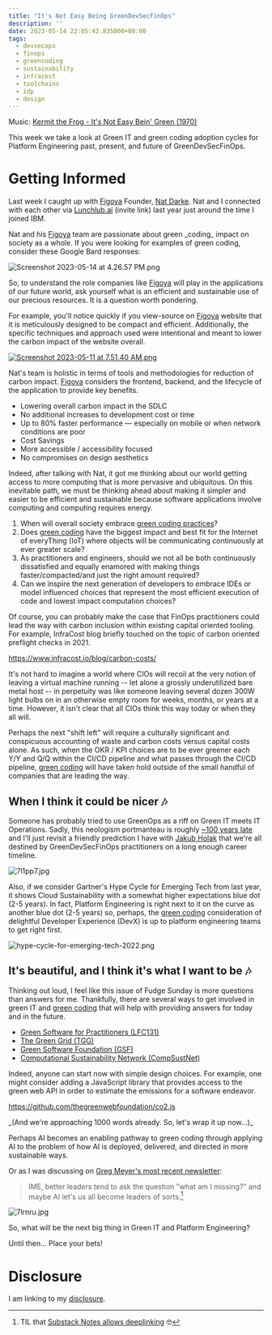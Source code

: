 ```yaml
---
title: "It's Not Easy Being GreenDevSecFinOps"
description: ''
date: 2023-05-14 22:05:42.835000+00:00
tags:
  - devsecops
  - finops
  - greencoding
  - sustainability
  - infracost
  - toolchains
  - idp
  - design
---
```


 

Music: [Kermit the Frog - It's Not Easy Bein' Green (1970)](https://www.youtube.com/watch?v=51BQfPeSK8k)

This week we take a look at Green IT and green coding adoption cycles for Platform Engineering past, present, and future of GreenDevSecFinOps.

# Getting Informed

Last week I caught up with [Figoya](https://www.figoya.com) Founder, [Nat Darke](https://www.linkedin.com/in/natdarke/). Nat and I connected with each other via [Lunchlub.ai](https://lunchclub.com/?invite\_code=jayc11) (invite link) last year just around the time I joined IBM. 

Nat and his [Figoya](https://www.figoya.com) team are passionate about green \_coding\_ impact on society as a whole. If you were looking for examples of green coding, consider these Google Bard responses:

![Screenshot 2023-05-14 at 4.26.57 PM.png](https://buttondown.imgix.net/images/5a78a322-a064-4f5e-9d19-88f39b6e0079.png?w=960&fit=max) 

So, to understand the role companies like [Figoya](https://www.figoya.com) will play in the applications of our future world, ask yourself what is an efficient and sustainable use of our precious resources. It is a question worth pondering.

For example, you'll notice quickly if you view-source on [Figoya](https://www.figoya.com) website that it is meticulously designed to be compact and efficient. Additionally, the specific techniques and approach used were intentional and meant to lower the carbon impact of the website overall. 

[![Screenshot 2023-05-11 at 7.51.40 AM.png](https://buttondown.imgix.net/images/9ad56cf0-72f4-468a-a61d-1d82a9bf52db.png?w=960&fit=max)](https://www.figoya.com)

Nat's team is holistic in terms of tools and methodologies for reduction of carbon impact. [Figoya](https://www.figoya.com) considers the frontend, backend, and the lifecycle of the application to provide key benefits.

- Lowering overall carbon impact in the SDLC
- No additional increases to development cost or time
- Up to 80% faster performance — especially on mobile or when network conditions are poor
- Cost Savings
- More accessible / accessibility focused
- No compromises on design aesthetics

Indeed, after talking with Nat, it got me thinking about our world getting access to more computing that is more pervasive and ubiquitous. On this inevitable path, we must be thinking ahead about making it simpler and easier to be efficient and sustainable because software applications involve computing and computing requires energy.

1. When will overall society embrace [green coding practices](https://www.ibm.com/cloud/blog/green-coding)?
2. Does [green coding](https://www.ibm.com/cloud/blog/green-coding) have the biggest impact and best fit for the Internet of everyThing (IoT) where objects will be communicating continuously at ever greater scale? 
3. As practitioners and engineers, should we not all be both continuously dissatisfied and equally enamored with making things faster/compacted/and just the right amount required?
4. Can we inspire the next generation of developers to embrace IDEs or model influenced choices that represent the most efficient execution of code and lowest impact computation choices?

Of course, you can probably make the case that FinOps practitioners could lead the way with carbon inclusion within existing capital oriented tooling. For example, InfraCost blog briefly touched on the topic of carbon oriented preflight checks in 2021.

https://www.infracost.io/blog/carbon-costs/

It's not hard to imagine a world where CIOs will recoil at the very notion of leaving a virtual machine running -- let alone a grossly underutilized bare metal host -- in perpetuity was like someone leaving several dozen 300W light bulbs on in an otherwise empty room for weeks, months, or years at a time. However, it isn't clear that all CIOs think this way today or when they all will.

Perhaps the next "shift left" will require a culturally significant and conspicuous accounting of waste and carbon costs versus capital costs alone. As such, when the OKR / KPI choices are to be ever greener each Y/Y and Q/Q within the CI/CD pipeline and what passes through the CI/CD pipeline, [green coding](https://www.ibm.com/cloud/blog/green-coding) will have taken hold outside of the small handful of companies that are leading the way.

## When I think it could be nicer 🎶

Someone has probably tried to use GreenOps as a riff on Green IT meets IT Operations. Sadly, this neologism portmanteau is roughly [~100 years late](https://en.wikipedia.org/wiki/Greenops) and I'll just revisit a friendly prediction I have with [Jakub Holak](https://www.linkedin.com/in/jakub-holak-7496b234/) that we're all destined by GreenDevSecFinOps practitioners on a long enough career timeline.

![7l1pp7.jpg](https://buttondown.imgix.net/images/1be8dd89-871f-4acb-a33b-9ba652d628ef.jpg?w=960&fit=max) 

Also, if we consider Gartner's Hype Cycle for Emerging Tech from last year, it shows Cloud Sustainability with a somewhat higher expectations blue dot (2-5 years). In fact, Platform Engineering is right next to it on the curve as another blue dot (2-5 years) so, perhaps, the [green coding](https://www.ibm.com/cloud/blog/green-coding) consideration of delightful Developer Experience (DevX) is up to platform engineering teams to get right first.

![hype-cycle-for-emerging-tech-2022.png](https://buttondown.imgix.net/images/b7ba7c22-6cf5-47ba-8ffe-f091ca7c7321.png?w=960&fit=max) 


## It's beautiful, and I think it's what I want to be 🎶

Thinking out loud, I feel like this issue of Fudge Sunday is more questions than answers for me. Thankfully, there are several ways to get involved in green IT and [green coding](https://www.ibm.com/cloud/blog/green-coding) that will help with providing answers for today and in the future.

- [Green Software for Practitioners (LFC131)](https://training.linuxfoundation.org/training/green-software-for-practitioners-lfc131/)
- [The Green Grid (TGG)](https://www.thegreengrid.org/en/get-involved)
- [Green Software Foundation (GSF)](https://greensoftware.foundation/articles/is-there-a-wave-of-green-software-legislation-and-standards-coming-our-way)
- [Computational Sustainability Network (CompSustNet)](https://www.compsust.net)

Indeed, anyone can start now with simple design choices. For example, one might consider adding a JavaScript library that provides access to the green web API in order to estimate the emissions for a software endeavor.

https://github.com/thegreenwebfoundation/co2.js

\_(And we're approaching 1000 words already. So, let's wrap it up now...)\_

Perhaps AI becomes an enabling pathway to green coding through applying AI to the problem of how AI is deployed, delivered, and directed in more sustainable ways. 

Or as I was discussing on [Greg Meyer's most recent newsletter](https://www.finddataops.com/p/building-meaningful-software-in-the?r=bta1&utm\_medium=ios&utm\_campaign=post):

> IME, better leaders tend to ask the question "what am I missing?" and maybe AI let's us all become leaders of sorts.[^comment]

![7lrnru.jpg](https://buttondown.imgix.net/images/964897bb-54ad-4cab-aac9-aa5dd8667079.jpg?w=960&fit=max) 

So, what will be the next big thing in Green IT and Platform Engineering?

Until then… Place your bets!

# Disclosure

I am linking to my [disclosure](https://jaycuthrell.com/disclosure/).

[^comment]: TIL that [Substack Notes allows deeplinking](https://open.substack.com/chat/posts/a86307cb-045e-4f06-a066-552f7127fe26)
🤓


